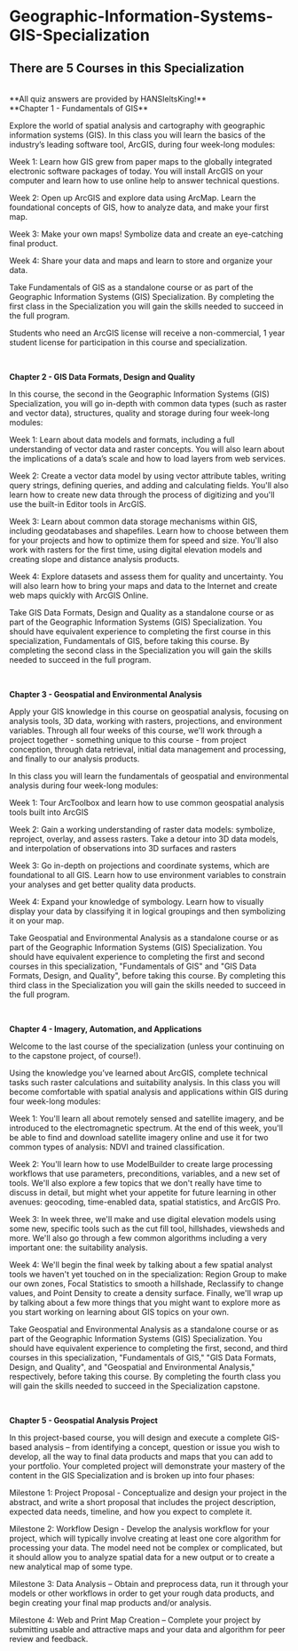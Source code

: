 # Geographic-Information-Systems-GIS-Specialization
## There are 5 Courses in this Specialization
<br/>
**All quiz answers are provided by HANSIeltsKing!**
<br/>
**Chapter 1 - Fundamentals of GIS**

Explore the world of spatial analysis and cartography with geographic information systems (GIS). In this class you will learn the basics of the industry’s leading software tool, ArcGIS, during four week-long modules: 

Week 1: Learn how GIS grew from paper maps to the globally integrated electronic software packages of today. You will install ArcGIS on your computer and learn how to use online help to answer technical questions.

Week 2: Open up ArcGIS and explore data using ArcMap. Learn the foundational concepts of GIS, how to analyze data, and make your first map.

Week 3: Make your own maps! Symbolize data and create an eye-catching final product. 

Week 4: Share your data and maps and learn to store and organize your data.

Take Fundamentals of GIS as a standalone course or as part of the Geographic Information Systems (GIS) Specialization. By completing the first class in the Specialization you will gain the skills needed to succeed in the full program.

Students who need an ArcGIS license will receive a non-commercial, 1 year student license for participation in this course and specialization.

<br/>

**Chapter 2 - GIS Data Formats, Design and Quality**

In this course, the second in the Geographic Information Systems (GIS) Specialization, you will go in-depth with common data types (such as raster and vector data), structures, quality and storage during four week-long modules: 

Week 1: Learn about data models and formats, including a full understanding of vector data and raster concepts. You will also learn about the implications of a data’s scale and how to load layers from web services. 

Week 2: Create a vector data model by using vector attribute tables, writing query strings, defining queries, and adding and calculating fields. You'll also learn how to create new data through the process of digitizing and you'll use the built-in Editor tools in ArcGIS.

Week 3: Learn about common data storage mechanisms within GIS, including geodatabases and shapefiles. Learn how to choose between them for your projects and how to optimize them for speed and size. You'll also work with rasters for the first time, using digital elevation models and creating slope and distance analysis products.

Week 4: Explore datasets and assess them for quality and uncertainty.  You will also learn how to bring your maps and data to the Internet and create web maps quickly with ArcGIS Online.

Take GIS Data Formats, Design and Quality as a standalone course or as part of the Geographic Information Systems (GIS) Specialization. You should have equivalent experience to completing the first course in this specialization, Fundamentals of GIS, before taking this course. By completing the second class in the Specialization you will gain the skills needed to succeed in the full program.

<br/>

**Chapter 3 - Geospatial and Environmental Analysis**


Apply your GIS knowledge in this course on geospatial analysis, focusing on analysis tools,  3D data, working with rasters, projections, and environment variables. Through all four weeks of this course, we'll work through a project together - something unique to this course - from project conception, through data retrieval, initial data management and processing, and finally to our analysis products.

In this class you will learn the fundamentals of geospatial and environmental analysis during four week-long modules:

Week 1: Tour ArcToolbox and learn how to use common geospatial analysis tools built into ArcGIS

Week 2: Gain a working understanding of raster data models: symbolize, reproject, overlay, and assess rasters. Take a detour into 3D data models, and interpolation of observations into 3D surfaces and rasters

Week 3: Go in-depth on projections and coordinate systems, which are foundational to all GIS. Learn how to use environment variables to constrain your analyses and get better quality data products.

Week 4: Expand your knowledge of symbology. Learn how to visually display your data by classifying it in logical groupings and then symbolizing it on your map.

Take Geospatial and Environmental Analysis as a standalone course or as part of the Geographic Information Systems (GIS) Specialization. You should have equivalent experience to completing the first and second courses in this specialization, "Fundamentals of GIS" and "GIS Data Formats, Design, and Quality", before taking this course. By completing this third class in the Specialization you will gain the skills needed to succeed in the full program.

<br/>

**Chapter 4 - Imagery, Automation, and Applications**

Welcome to the last course of the specialization (unless your continuing on to the capstone project, of course!). 

Using the knowledge you’ve learned about ArcGIS, complete technical tasks such raster calculations and suitability analysis. In this class you will become comfortable with spatial analysis and applications within GIS during four week-long modules:

Week 1: You'll learn all about remotely sensed and satellite imagery, and be introduced to the electromagnetic spectrum. At the end of this week, you'll be able to find and download satellite imagery online and use it for two common types of analysis: NDVI and trained classification.

Week 2: You'll learn how to use ModelBuilder to create large processing workflows that use parameters, preconditions, variables, and a new set of tools. We'll also explore a few topics that we don't really have time to discuss in detail, but might whet your appetite for future learning in other avenues: geocoding, time-enabled data, spatial statistics, and ArcGIS Pro.

Week 3: In week three, we'll make and use digital elevation models using some new, specific tools such as the cut fill tool, hillshades, viewsheds and more. We'll also go through a few common algorithms including a very important one: the suitability analysis.

Week 4: We'll begin the final week by talking about a few spatial analyst tools we haven't yet touched on in the specialization: Region Group to make our own zones, Focal Statistics to smooth a hillshade, Reclassify to change values, and Point Density to create a density surface. Finally, we'll wrap up by talking about a few more things that you might want to explore more as you start working on learning about GIS topics on your own.

Take Geospatial and Environmental Analysis as a standalone course or as part of the Geographic Information Systems (GIS) Specialization. You should have equivalent experience to completing the first, second, and third courses in this specialization, "Fundamentals of GIS," "GIS Data Formats, Design, and Quality", and "Geospatial and Environmental Analysis," respectively, before taking this course. By completing the fourth class you will gain the skills needed to succeed in the Specialization capstone.

<br/>

**Chapter 5 - Geospatial Analysis Project**

In this project-based course, you will design and execute a complete GIS-based analysis – from identifying a concept, question or issue you wish to develop, all the way to final data products and maps that you can add to your portfolio. Your completed project will demonstrate your mastery of the content in the GIS Specialization and is broken up into four phases:

Milestone 1: Project Proposal - Conceptualize and design your project in the abstract, and write a short proposal that includes the project description, expected data needs, timeline, and how you expect to complete it.

Milestone 2: Workflow Design - Develop the analysis workflow for your project, which will typically involve creating at least one core algorithm for processing your data. The model need not be complex or complicated, but it should allow you to analyze spatial data for a new output or to create a new analytical map of some type.

Milestone 3: Data Analysis – Obtain and preprocess data, run it through your models or other workflows in order to get your rough data products, and begin creating your final map products and/or analysis.

Milestone 4: Web and Print Map Creation – Complete your project by submitting usable and attractive maps and your data and algorithm for peer review and feedback.



